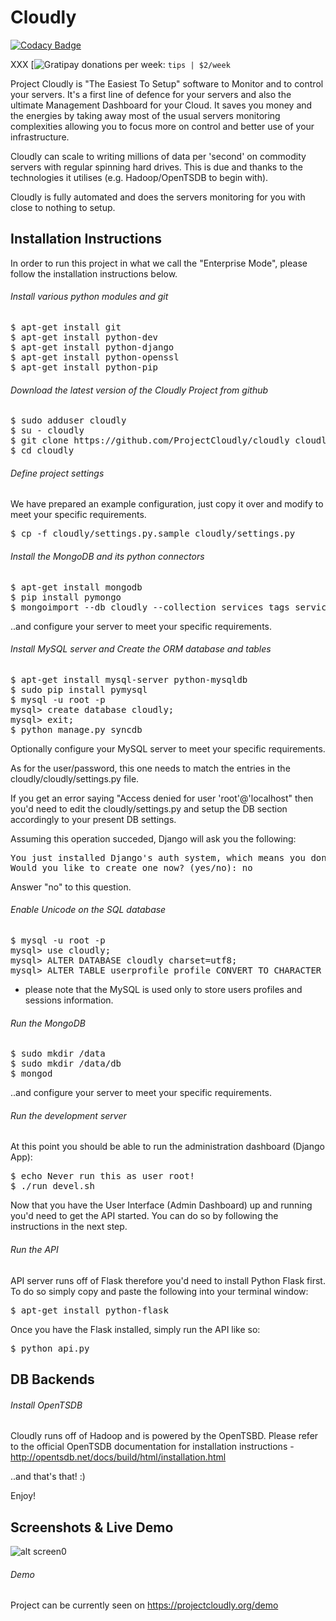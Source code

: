 Cloudly
=======

[![Codacy Badge](https://api.codacy.com/project/badge/grade/da6052b0ab774f03ac5fe999bea91da5)](https://www.codacy.com/app/koon/cloudly)

XXX [![Gratipay](http://gratipay.com) donations per week: `tips | $2/week`


Project Cloudly is "The Easiest To Setup" software to Monitor and to control your servers.  It's a first line of defence for your servers and also the ultimate Management Dashboard for your Cloud.
It saves you money and the energies by taking away most of the usual servers monitoring complexities allowing you to focus more on control and better use of your infrastructure.

Cloudly can scale to writing millions of data per 'second' on commodity servers with regular spinning hard drives.  This is due and thanks to the technologies it utilises (e.g. Hadoop/OpenTSDB to begin with).

Cloudly is fully automated and does the servers monitoring for you with close to nothing to setup.



Installation Instructions
-------------------------

In order to run this project in what we call the "Enterprise Mode", please follow the installation instructions below.


###### Install various python modules and git

<pre>
$ apt-get install git
$ apt-get install python-dev
$ apt-get install python-django
$ apt-get install python-openssl
$ apt-get install python-pip
</pre>

###### Download the latest version of the Cloudly Project from github

<pre>
$ sudo adduser cloudly
$ su - cloudly
$ git clone https://github.com/ProjectCloudly/cloudly cloudly
$ cd cloudly
</pre>

###### Define project settings

We have prepared an example configuration, just copy it over and modify to meet your specific requirements.

<pre>
$ cp -f cloudly/settings.py.sample cloudly/settings.py
</pre>

###### Install the MongoDB and its python connectors

<pre>
$ apt-get install mongodb
$ pip install pymongo
$ mongoimport --db cloudly --collection services_tags services_tags.json
</pre>

..and configure your server to meet your specific requirements.

###### Install MySQL server and Create the ORM database and tables

<pre>
$ apt-get install mysql-server python-mysqldb
$ sudo pip install pymysql
$ mysql -u root -p
mysql> create database cloudly;
mysql> exit;
$ python manage.py syncdb
</pre>

Optionally configure your MySQL server to meet your specific requirements.

As for the user/password, this one needs to match the entries in the cloudly/cloudly/settings.py file.

If you get an error saying "Access denied for user 'root'@'localhost" then you'd need to edit the cloudly/settings.py and setup the DB section accordingly to your present DB settings.

Assuming this operation succeded, Django will ask you the following:

<pre>
You just installed Django's auth system, which means you don't have any superusers defined.
Would you like to create one now? (yes/no): no
</pre>

Answer "no" to this question.


###### Enable Unicode on the SQL database

<pre>
$ mysql -u root -p
mysql> use cloudly;
mysql> ALTER DATABASE cloudly charset=utf8;
mysql> ALTER TABLE userprofile_profile CONVERT TO CHARACTER SET utf8 COLLATE utf8_general_ci;
</pre>

* please note that the MySQL is used only to store users profiles and sessions information.

###### Run the MongoDB

<pre>
$ sudo mkdir /data
$ sudo mkdir /data/db
$ mongod
</pre>

..and configure your server to meet your specific requirements.

###### Run the development server

At this point you should be able to run the administration dashboard (Django App):

<pre>
$ echo Never run this as user root!
$ ./run_devel.sh
</pre>

Now that you have the User Interface (Admin Dashboard) up and running you'd need to get the API started.  You can do so by following the instructions in the next step.


###### Run the API

API server runs off of Flask therefore you'd need to install Python Flask first.  To do so simply copy and paste the following into your terminal window:

<pre>
$ apt-get install python-flask
</pre>

Once you have the Flask installed, simply run the API like so:

<pre>
$ python api.py
</pre>


DB Backends
-----------

###### Install OpenTSDB

Cloudly runs off of Hadoop and is powered by the OpenTSBD.  Please refer to the official OpenTSDB documentation for installation instructions - http://opentsdb.net/docs/build/html/installation.html

..and that's that!  :)

Enjoy!


Screenshots & Live Demo
-----------------------

![alt screen0](https://raw.githubusercontent.com/jparicka/cloudly/master/static/screenshots/screenshot0.png)

###### Demo

Project can be currently seen on https://projectcloudly.org/demo

